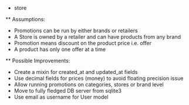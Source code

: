 * store

** Assumptions:
   - Promotions can be run by either brands or retailers
   - A Store is owned by a retailer and can have products from any brand
   - Promotion means discount on the product price i.e. offer
   - A product has only one offer at a time

** Possible Improvements:
   - Create a mixin for created_at and updated_at fields
   - Use decimal fields for prices (money) to avoid floating precision issue
   - Allow running promotions on categories, stores or brand level
   - Move to fully fledged DB server from sqlite3
   - Use email as username for User model
